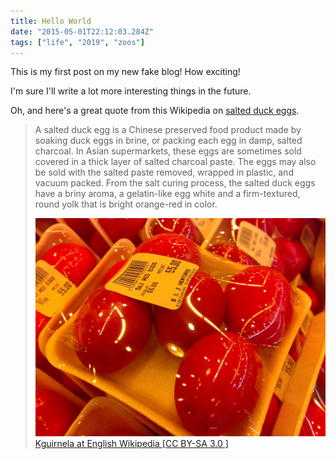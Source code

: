 ```yaml
---
title: Hello World
date: "2015-05-01T22:12:03.284Z"
tags: ["life", "2019", "zoos"]
---
```


This is my first post on my new fake blog! How exciting!

I'm sure I'll write a lot more interesting things in the future.

Oh, and here's a great quote from this Wikipedia on
[salted duck eggs](http://en.wikipedia.org/wiki/Salted_duck_egg).

> A salted duck egg is a Chinese preserved food product made by soaking duck
> eggs in brine, or packing each egg in damp, salted charcoal. In Asian
> supermarkets, these eggs are sometimes sold covered in a thick layer of salted
> charcoal paste. The eggs may also be sold with the salted paste removed,
> wrapped in plastic, and vacuum packed. From the salt curing process, the
> salted duck eggs have a briny aroma, a gelatin-like egg white and a
> firm-textured, round yolk that is bright orange-red in color.
>
> ![Chinese Salty Egg](./salty_egg.jpg)
> [Kguirnela at English Wikipedia [CC BY-SA 3.0 ]](http://creativecommons.org/licenses/by-sa/3.0/)
